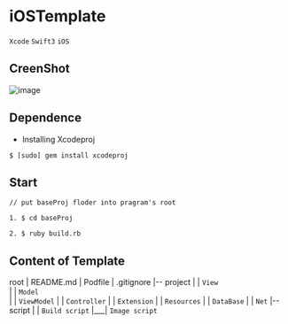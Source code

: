 # iOSTemplate

`Xcode`    `Swift3`    `iOS`

## CreenShot

![image](https://raw.githubusercontent.com/ZeroFengLee/iOSTemplate/master/screenshot.gif)

## Dependence

- Installing Xcodeproj
```
$ [sudo] gem install xcodeproj
```

## Start

```
// put baseProj floder into pragram's root

1. $ cd baseProj

2. $ ruby build.rb
```

## Content of Template

root
|    README.md
|    Podfile
|    .gitignore
|-- project
|   |    `View`   
|   |    `Model`  
|   |    `ViewModel`
|   |    `Controller`
|   |    `Extension`
|   |    `Resources`
|   |    `DataBase`
|   |    `Net`
|-- script 
|   |    `Build script`
|___|    `Image script`
